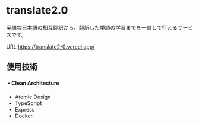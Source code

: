 # translate2.0

英語⇆日本語の相互翻訳から、翻訳した単語の学習までを一貫して行えるサービスです。

URL:https://translate2-0.vercel.app/

## 使用技術
#### ・Clean Architecture
- Atomic Design
- TypeScript
- Express
- Docker
